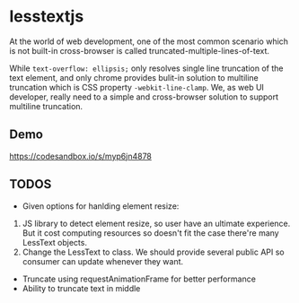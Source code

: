 # lesstextjs <UNDER DEVELOPMENT>
At the world of web development, one of the most common scenario which is not built-in cross-browser is called truncated-multiple-lines-of-text.

While `text-overflow: ellipsis;` only resolves single line truncation of the text element, and only chrome provides bulit-in solution to multiline truncation which is CSS property `-webkit-line-clamp`. We, as web UI developer, really need to a simple and cross-browser solution to support multiline truncation.

## Demo
https://codesandbox.io/s/myp6jn4878

## TODOS

 - Given options for hanlding element resize:
  1. JS library to detect element resize, so user have an ultimate experience. But it cost computing resources so doesn't fit the case there're many LessText objects.
  2. Change the LessText to class. We should provide several public API so consumer can update whenever they want.
 - Truncate using requestAnimationFrame for better performance
 - Ability to truncate text in middle
